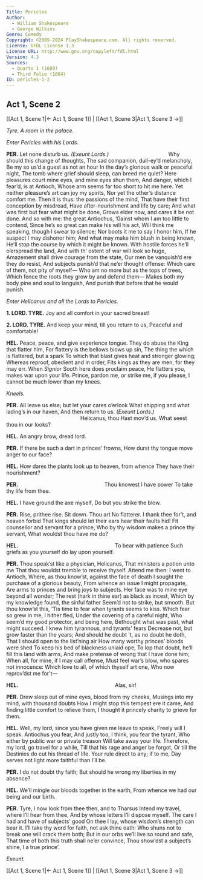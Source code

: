 ```yaml
---
Title: Pericles
Author: 
  - William Shakespeare
  - George Wilkins
Genre: Comedy
Copyright: ©2005-2024 PlayShakespeare.com. All rights reserved.
License: GFDL License 1.3
License URL: http://www.gnu.org/copyleft/fdl.html
Version: 4.3
Sources:
  - Quarto 1 (1609)
  - Third Folio (1664)
ID: pericles-1-2
---
```


## Act 1, Scene 2
[[Act 1, Scene 1|← Act 1, Scene 1]] | [[Act 1, Scene 3|Act 1, Scene 3 →]]

*Tyre. A room in the palace.*

*Enter Pericles with his Lords.*

**PER.**
Let none disturb us.
*(Exeunt Lords.)*
           Why should this change of thoughts,
The sad companion, dull-ey’d melancholy,
Be my so us’d a guest as not an hour
In the day’s glorious walk or peaceful night,
The tomb where grief should sleep, can breed me quiet?
Here pleasures court mine eyes, and mine eyes shun them,
And danger, which I fear’d, is at Antioch,
Whose arm seems far too short to hit me here.
Yet neither pleasure’s art can joy my spirits,
Nor yet the other’s distance comfort me.
Then it is thus: the passions of the mind,
That have their first conception by misdread,
Have after-nourishment and life by care;
And what was first but fear what might be done,
Grows elder now, and cares it be not done.
And so with me: the great Antiochus,
’Gainst whom I am too little to contend,
Since he’s so great can make his will his act,
Will think me speaking, though I swear to silence;
Nor boots it me to say I honor him,
If he suspect I may dishonor him;
And what may make him blush in being known,
He’ll stop the course by which it might be known.
With hostile forces he’ll o’erspread the land,
And with th’ ostent of war will look so huge,
Amazement shall drive courage from the state,
Our men be vanquish’d ere they do resist,
And subjects punish’d that ne’er thought offense:
Which care of them, not pity of myself⁠—
Who am no more but as the tops of trees,
Which fence the roots they grow by and defend them⁠—
Makes both my body pine and soul to languish,
And punish that before that he would punish.

*Enter Helicanus and all the Lords to Pericles.*

**1. LORD. TYRE.**
Joy and all comfort in your sacred breast!

**2. LORD. TYRE.**
And keep your mind, till you return to us,
Peaceful and comfortable!

**HEL.**
Peace, peace, and give experience tongue.
They do abuse the King that flatter him,
For flattery is the bellows blows up sin,
The thing the which is flattered, but a spark
To which that blast gives heat and stronger glowing;
Whereas reproof, obedient and in order,
Fits kings as they are men, for they may err.
When *Signior* Sooth here does proclaim peace,
He flatters you, makes war upon your life.
Prince, pardon me, or strike me, if you please,
I cannot be much lower than my knees.

*Kneels.*

**PER.**
All leave us else; but let your cares o’erlook
What shipping and what lading’s in our haven,
And then return to us.
*(Exeunt Lords.)*
              Helicanus, thou
Hast mov’d us. What seest thou in our looks?

**HEL.**
An angry brow, dread lord.

**PER.**
If there be such a dart in princes’ frowns,
How durst thy tongue move anger to our face?

**HEL.**
How dares the plants look up to heaven, from whence
They have their nourishment?

**PER.**
                Thou knowest I have power
To take thy life from thee.

**HEL.**
I have ground the axe myself,
Do but you strike the blow.

**PER.**
Rise, prithee rise. Sit down. Thou art
No flatterer. I thank thee for’t, and heaven forbid
That kings should let their ears hear their faults hid!
Fit counsellor and servant for a prince,
Who by thy wisdom makes a prince thy servant,
What wouldst thou have me do?

**HEL.**
                  To bear with patience
Such griefs as you yourself do lay upon yourself.

**PER.**
Thou speak’st like a physician, Helicanus,
That ministers a potion unto me
That thou wouldst tremble to receive thyself.
Attend me then: I went to Antioch,
Where, as thou know’st, against the face of death
I sought the purchase of a glorious beauty,
From whence an issue I might propagate,
Are arms to princes and bring joys to subjects.
Her face was to mine eye beyond all wonder;
The rest (hark in thine ear) as black as incest,
Which by my knowledge found, the sinful father
Seem’d not to strike, but smooth. But thou know’st this,
’Tis time to fear when tyrants seems to kiss.
Which fear so grew in me, I hither fled,
Under the covering of a careful night,
Who seem’d my good protector, and being here,
Bethought what was past, what might succeed.
I knew him tyrannous, and tyrants’ fears
Decrease not, but grow faster than the years;
And should he doubt ’t, as no doubt he doth,
That I should open to the list’ning air
How many worthy princes’ bloods were shed
To keep his bed of blackness unlaid ope,
To lop that doubt, he’ll fill this land with arms,
And make pretense of wrong that I have done him;
When all, for mine, if I may call offense,
Must feel war’s blow, who spares not innocence:
Which love to all, of which thyself art one,
Who now reprov’dst me for’t⁠—

**HEL.**
                  Alas, sir!

**PER.**
Drew sleep out of mine eyes, blood from my cheeks,
Musings into my mind, with thousand doubts
How I might stop this tempest ere it came,
And finding little comfort to relieve them,
I thought it princely charity to grieve for them.

**HEL.**
Well, my lord, since you have given me leave to speak,
Freely will I speak. Antiochus you fear,
And justly too, I think, you fear the tyrant,
Who either by public war or private treason
Will take away your life.
Therefore, my lord, go travel for a while,
Till that his rage and anger be forgot,
Or till the Destinies do cut his thread of life.
Your rule direct to any; if to me,
Day serves not light more faithful than I’ll be.

**PER.**
I do not doubt thy faith;
But should he wrong my liberties in my absence?

**HEL.**
We’ll mingle our bloods together in the earth,
From whence we had our being and our birth.

**PER.**
Tyre, I now look from thee then, and to Tharsus
Intend my travel, where I’ll hear from thee,
And by whose letters I’ll dispose myself.
The care I had and have of subjects’ good
On thee I lay, whose wisdom’s strength can bear it.
I’ll take thy word for faith, not ask thine oath:
Who shuns not to break one will crack them both;
But in our orbs we’ll live so round and safe,
That time of both this truth shall ne’er convince,
Thou show’dst a subject’s shine, I a true prince’.

*Exeunt.*

[[Act 1, Scene 1|← Act 1, Scene 1]] | [[Act 1, Scene 3|Act 1, Scene 3 →]]